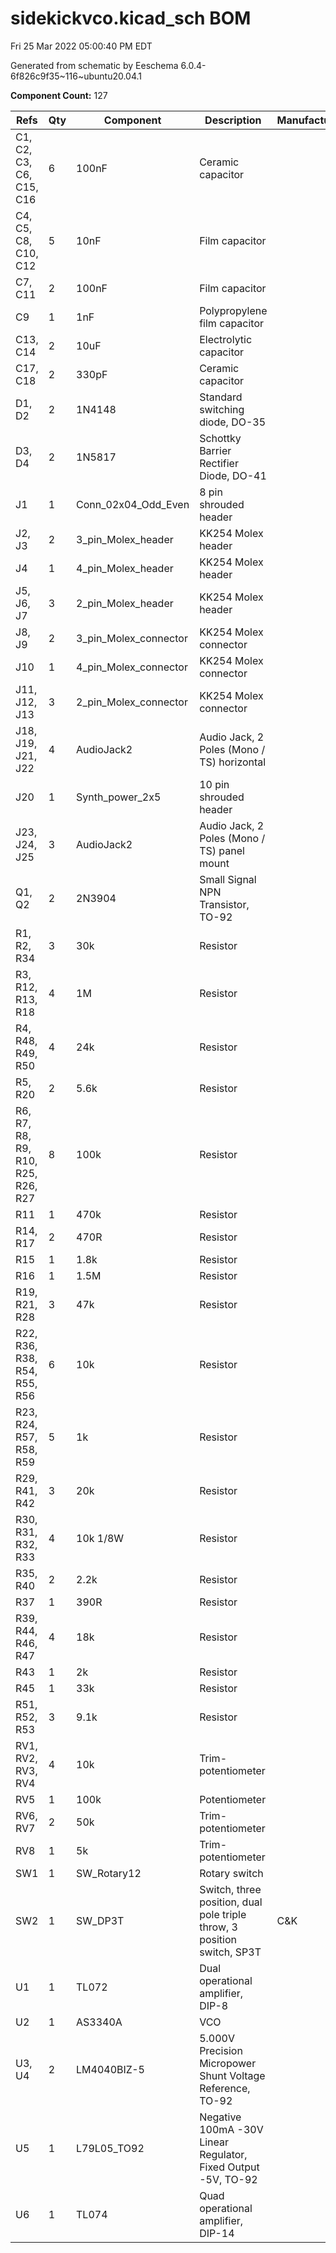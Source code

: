 # sidekickvco.kicad_sch BOM

Fri 25 Mar 2022 05:00:40 PM EDT

Generated from schematic by Eeschema 6.0.4-6f826c9f35~116~ubuntu20.04.1

**Component Count:** 127

| Refs | Qty | Component | Description | Manufacturer | Part | Vendor | SKU |
| ----- | --- | ---- | ----------- | ---- | ---- | ---- | ---- |
| C1, C2, C3, C6, C15, C16 | 6 | 100nF | Ceramic capacitor |  |  | Tayda |  |
| C4, C5, C8, C10, C12 | 5 | 10nF | Film capacitor |  |  | Tayda |  |
| C7, C11 | 2 | 100nF | Film capacitor |  |  | Tayda |  |
| C9 | 1 | 1nF | Polypropylene film capacitor |  |  | Tayda |  |
| C13, C14 | 2 | 10uF | Electrolytic capacitor |  |  | Tayda |  |
| C17, C18 | 2 | 330pF | Ceramic capacitor |  |  | Tayda |  |
| D1, D2 | 2 | 1N4148 | Standard switching diode, DO-35 |  |  | Tayda | A-157 |
| D3, D4 | 2 | 1N5817 | Schottky Barrier Rectifier Diode, DO-41 |  |  | Tayda | A-159 |
| J1 | 1 | Conn_02x04_Odd_Even | 8 pin shrouded header |  |  |  |  |
| J2, J3 | 2 | 3_pin_Molex_header | KK254 Molex header |  |  | Tayda | A-805 |
| J4 | 1 | 4_pin_Molex_header | KK254 Molex header |  |  |  |  |
| J5, J6, J7 | 3 | 2_pin_Molex_header | KK254 Molex header |  |  | Tayda | A-804 |
| J8, J9 | 2 | 3_pin_Molex_connector | KK254 Molex connector |  |  | Tayda | A-827 |
| J10 | 1 | 4_pin_Molex_connector | KK254 Molex connector |  |  |  |  |
| J11, J12, J13 | 3 | 2_pin_Molex_connector | KK254 Molex connector |  |  | Tayda | A-826 |
| J18, J19, J21, J22 | 4 | AudioJack2 | Audio Jack, 2 Poles (Mono / TS) horizontal |  |  | Tayda | A-1122 |
| J20 | 1 | Synth_power_2x5 | 10 pin shrouded header |  |  | Tayda | A-2939 |
| J23, J24, J25 | 3 | AudioJack2 | Audio Jack, 2 Poles (Mono / TS) panel mount |  |  | Tayda | A-1121 |
| Q1, Q2 | 2 | 2N3904 | Small Signal NPN Transistor, TO-92 |  |  | Tayda | A-111 |
| R1, R2, R34 | 3 | 30k | Resistor |  |  | Tayda |  |
| R3, R12, R13, R18 | 4 | 1M | Resistor |  |  | Tayda |  |
| R4, R48, R49, R50 | 4 | 24k | Resistor |  |  | Tayda |  |
| R5, R20 | 2 | 5.6k | Resistor |  |  | Tayda |  |
| R6, R7, R8, R9, R10, R25, R26, R27 | 8 | 100k | Resistor |  |  | Tayda |  |
| R11 | 1 | 470k | Resistor |  |  | Tayda |  |
| R14, R17 | 2 | 470R | Resistor |  |  | Tayda |  |
| R15 | 1 | 1.8k | Resistor |  |  | Tayda |  |
| R16 | 1 | 1.5M | Resistor |  |  | Tayda |  |
| R19, R21, R28 | 3 | 47k | Resistor |  |  | Tayda |  |
| R22, R36, R38, R54, R55, R56 | 6 | 10k | Resistor |  |  | Tayda |  |
| R23, R24, R57, R58, R59 | 5 | 1k | Resistor |  |  | Tayda |  |
| R29, R41, R42 | 3 | 20k | Resistor |  |  | Tayda |  |
| R30, R31, R32, R33 | 4 | 10k 1/8W | Resistor |  |  | Tayda |  |
| R35, R40 | 2 | 2.2k | Resistor |  |  | Tayda |  |
| R37 | 1 | 390R | Resistor |  |  | Tayda |  |
| R39, R44, R46, R47 | 4 | 18k | Resistor |  |  | Tayda |  |
| R43 | 1 | 2k | Resistor |  |  | Tayda |  |
| R45 | 1 | 33k | Resistor |  |  | Tayda |  |
| R51, R52, R53 | 3 | 9.1k | Resistor |  |  | Tayda |  |
| RV1, RV2, RV3, RV4 | 4 | 10k | Trim-potentiometer |  |  | Tayda |  |
| RV5 | 1 | 100k | Potentiometer |  |  | Tayda |  |
| RV6, RV7 | 2 | 50k | Trim-potentiometer |  |  | Tayda |  |
| RV8 | 1 | 5k | Trim-potentiometer |  |  | Tayda |  |
| SW1 | 1 | SW_Rotary12 | Rotary switch |  |  | Tayda | A-1893 |
| SW2 | 1 | SW_DP3T | Switch, three position, dual pole triple throw, 3 position switch, SP3T | C&K | OS203012MU5QP1‎ | Digi-Key | CKN9554-ND |
| U1 | 1 | TL072 | Dual operational amplifier, DIP-8 |  |  | Tayda | A-037 |
| U2 | 1 | AS3340A | VCO |  |  |  |  |
| U3, U4 | 2 | LM4040BIZ-5 | 5.000V Precision Micropower Shunt Voltage Reference, TO-92 |  |  |  |  |
| U5 | 1 | L79L05_TO92 | Negative 100mA -30V Linear Regulator, Fixed Output -5V, TO-92 |  |  |  |  |
| U6 | 1 | TL074 | Quad operational amplifier, DIP-14 |  |  | Tayda | A-1138 |
    
